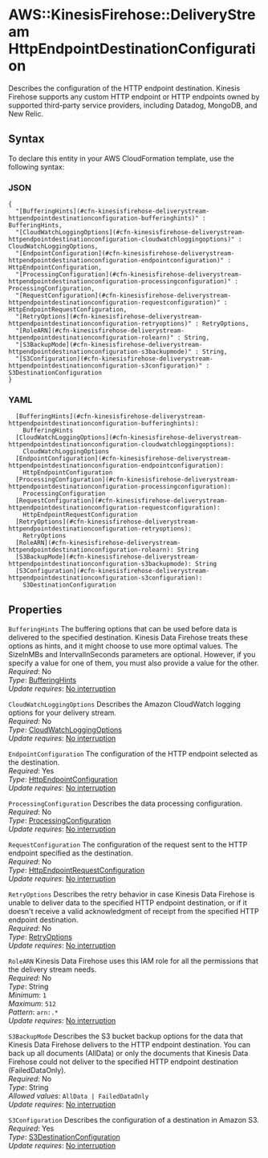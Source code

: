 # AWS::KinesisFirehose::DeliveryStream HttpEndpointDestinationConfiguration<a name="aws-properties-kinesisfirehose-deliverystream-httpendpointdestinationconfiguration"></a>

Describes the configuration of the HTTP endpoint destination\. Kinesis Firehose supports any custom HTTP endpoint or HTTP endpoints owned by supported third\-party service providers, including Datadog, MongoDB, and New Relic\.

## Syntax<a name="aws-properties-kinesisfirehose-deliverystream-httpendpointdestinationconfiguration-syntax"></a>

To declare this entity in your AWS CloudFormation template, use the following syntax:

### JSON<a name="aws-properties-kinesisfirehose-deliverystream-httpendpointdestinationconfiguration-syntax.json"></a>

```
{
  "[BufferingHints](#cfn-kinesisfirehose-deliverystream-httpendpointdestinationconfiguration-bufferinghints)" : BufferingHints,
  "[CloudWatchLoggingOptions](#cfn-kinesisfirehose-deliverystream-httpendpointdestinationconfiguration-cloudwatchloggingoptions)" : CloudWatchLoggingOptions,
  "[EndpointConfiguration](#cfn-kinesisfirehose-deliverystream-httpendpointdestinationconfiguration-endpointconfiguration)" : HttpEndpointConfiguration,
  "[ProcessingConfiguration](#cfn-kinesisfirehose-deliverystream-httpendpointdestinationconfiguration-processingconfiguration)" : ProcessingConfiguration,
  "[RequestConfiguration](#cfn-kinesisfirehose-deliverystream-httpendpointdestinationconfiguration-requestconfiguration)" : HttpEndpointRequestConfiguration,
  "[RetryOptions](#cfn-kinesisfirehose-deliverystream-httpendpointdestinationconfiguration-retryoptions)" : RetryOptions,
  "[RoleARN](#cfn-kinesisfirehose-deliverystream-httpendpointdestinationconfiguration-rolearn)" : String,
  "[S3BackupMode](#cfn-kinesisfirehose-deliverystream-httpendpointdestinationconfiguration-s3backupmode)" : String,
  "[S3Configuration](#cfn-kinesisfirehose-deliverystream-httpendpointdestinationconfiguration-s3configuration)" : S3DestinationConfiguration
}
```

### YAML<a name="aws-properties-kinesisfirehose-deliverystream-httpendpointdestinationconfiguration-syntax.yaml"></a>

```
  [BufferingHints](#cfn-kinesisfirehose-deliverystream-httpendpointdestinationconfiguration-bufferinghints): 
    BufferingHints
  [CloudWatchLoggingOptions](#cfn-kinesisfirehose-deliverystream-httpendpointdestinationconfiguration-cloudwatchloggingoptions): 
    CloudWatchLoggingOptions
  [EndpointConfiguration](#cfn-kinesisfirehose-deliverystream-httpendpointdestinationconfiguration-endpointconfiguration): 
    HttpEndpointConfiguration
  [ProcessingConfiguration](#cfn-kinesisfirehose-deliverystream-httpendpointdestinationconfiguration-processingconfiguration): 
    ProcessingConfiguration
  [RequestConfiguration](#cfn-kinesisfirehose-deliverystream-httpendpointdestinationconfiguration-requestconfiguration): 
    HttpEndpointRequestConfiguration
  [RetryOptions](#cfn-kinesisfirehose-deliverystream-httpendpointdestinationconfiguration-retryoptions): 
    RetryOptions
  [RoleARN](#cfn-kinesisfirehose-deliverystream-httpendpointdestinationconfiguration-rolearn): String
  [S3BackupMode](#cfn-kinesisfirehose-deliverystream-httpendpointdestinationconfiguration-s3backupmode): String
  [S3Configuration](#cfn-kinesisfirehose-deliverystream-httpendpointdestinationconfiguration-s3configuration): 
    S3DestinationConfiguration
```

## Properties<a name="aws-properties-kinesisfirehose-deliverystream-httpendpointdestinationconfiguration-properties"></a>

`BufferingHints`  <a name="cfn-kinesisfirehose-deliverystream-httpendpointdestinationconfiguration-bufferinghints"></a>
The buffering options that can be used before data is delivered to the specified destination\. Kinesis Data Firehose treats these options as hints, and it might choose to use more optimal values\. The SizeInMBs and IntervalInSeconds parameters are optional\. However, if you specify a value for one of them, you must also provide a value for the other\.  
*Required*: No  
*Type*: [BufferingHints](aws-properties-kinesisfirehose-deliverystream-bufferinghints.md)  
*Update requires*: [No interruption](https://docs.aws.amazon.com/AWSCloudFormation/latest/UserGuide/using-cfn-updating-stacks-update-behaviors.html#update-no-interrupt)

`CloudWatchLoggingOptions`  <a name="cfn-kinesisfirehose-deliverystream-httpendpointdestinationconfiguration-cloudwatchloggingoptions"></a>
Describes the Amazon CloudWatch logging options for your delivery stream\.  
*Required*: No  
*Type*: [CloudWatchLoggingOptions](aws-properties-kinesisfirehose-deliverystream-cloudwatchloggingoptions.md)  
*Update requires*: [No interruption](https://docs.aws.amazon.com/AWSCloudFormation/latest/UserGuide/using-cfn-updating-stacks-update-behaviors.html#update-no-interrupt)

`EndpointConfiguration`  <a name="cfn-kinesisfirehose-deliverystream-httpendpointdestinationconfiguration-endpointconfiguration"></a>
The configuration of the HTTP endpoint selected as the destination\.  
*Required*: Yes  
*Type*: [HttpEndpointConfiguration](aws-properties-kinesisfirehose-deliverystream-httpendpointconfiguration.md)  
*Update requires*: [No interruption](https://docs.aws.amazon.com/AWSCloudFormation/latest/UserGuide/using-cfn-updating-stacks-update-behaviors.html#update-no-interrupt)

`ProcessingConfiguration`  <a name="cfn-kinesisfirehose-deliverystream-httpendpointdestinationconfiguration-processingconfiguration"></a>
Describes the data processing configuration\.  
*Required*: No  
*Type*: [ProcessingConfiguration](aws-properties-kinesisfirehose-deliverystream-processingconfiguration.md)  
*Update requires*: [No interruption](https://docs.aws.amazon.com/AWSCloudFormation/latest/UserGuide/using-cfn-updating-stacks-update-behaviors.html#update-no-interrupt)

`RequestConfiguration`  <a name="cfn-kinesisfirehose-deliverystream-httpendpointdestinationconfiguration-requestconfiguration"></a>
The configuration of the request sent to the HTTP endpoint specified as the destination\.  
*Required*: No  
*Type*: [HttpEndpointRequestConfiguration](aws-properties-kinesisfirehose-deliverystream-httpendpointrequestconfiguration.md)  
*Update requires*: [No interruption](https://docs.aws.amazon.com/AWSCloudFormation/latest/UserGuide/using-cfn-updating-stacks-update-behaviors.html#update-no-interrupt)

`RetryOptions`  <a name="cfn-kinesisfirehose-deliverystream-httpendpointdestinationconfiguration-retryoptions"></a>
Describes the retry behavior in case Kinesis Data Firehose is unable to deliver data to the specified HTTP endpoint destination, or if it doesn't receive a valid acknowledgment of receipt from the specified HTTP endpoint destination\.  
*Required*: No  
*Type*: [RetryOptions](aws-properties-kinesisfirehose-deliverystream-retryoptions.md)  
*Update requires*: [No interruption](https://docs.aws.amazon.com/AWSCloudFormation/latest/UserGuide/using-cfn-updating-stacks-update-behaviors.html#update-no-interrupt)

`RoleARN`  <a name="cfn-kinesisfirehose-deliverystream-httpendpointdestinationconfiguration-rolearn"></a>
Kinesis Data Firehose uses this IAM role for all the permissions that the delivery stream needs\.  
*Required*: No  
*Type*: String  
*Minimum*: `1`  
*Maximum*: `512`  
*Pattern*: `arn:.*`  
*Update requires*: [No interruption](https://docs.aws.amazon.com/AWSCloudFormation/latest/UserGuide/using-cfn-updating-stacks-update-behaviors.html#update-no-interrupt)

`S3BackupMode`  <a name="cfn-kinesisfirehose-deliverystream-httpendpointdestinationconfiguration-s3backupmode"></a>
Describes the S3 bucket backup options for the data that Kinesis Data Firehose delivers to the HTTP endpoint destination\. You can back up all documents \(AllData\) or only the documents that Kinesis Data Firehose could not deliver to the specified HTTP endpoint destination \(FailedDataOnly\)\.  
*Required*: No  
*Type*: String  
*Allowed values*: `AllData | FailedDataOnly`  
*Update requires*: [No interruption](https://docs.aws.amazon.com/AWSCloudFormation/latest/UserGuide/using-cfn-updating-stacks-update-behaviors.html#update-no-interrupt)

`S3Configuration`  <a name="cfn-kinesisfirehose-deliverystream-httpendpointdestinationconfiguration-s3configuration"></a>
Describes the configuration of a destination in Amazon S3\.  
*Required*: Yes  
*Type*: [S3DestinationConfiguration](aws-properties-kinesisfirehose-deliverystream-s3destinationconfiguration.md)  
*Update requires*: [No interruption](https://docs.aws.amazon.com/AWSCloudFormation/latest/UserGuide/using-cfn-updating-stacks-update-behaviors.html#update-no-interrupt)